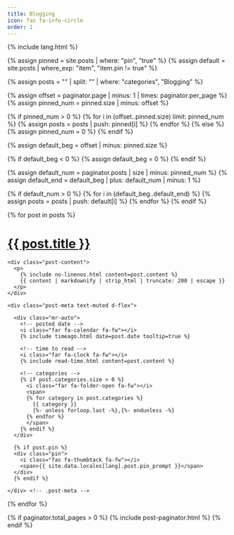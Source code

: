 ```yaml
---
title: Blogging
icon: fas fa-info-circle
order: 1
---
```

{% include lang.html %}

{% assign pinned = site.posts | where: "pin", "true" %}
{% assign default = site.posts | where_exp: "item", "item.pin != true" %}

{% assign posts = "" | split: "" | where: "categories", "Blogging" %}

<!-- Get pinned posts -->

{% assign offset = paginator.page | minus: 1 | times: paginator.per_page %}
{% assign pinned_num = pinned.size | minus: offset %}

{% if pinned_num > 0 %}
  {% for i in (offset..pinned.size) limit: pinned_num %}
    {% assign posts = posts | push: pinned[i] %}
  {% endfor %}
{% else %}
  {% assign pinned_num = 0 %}
{% endif %}


<!-- Get default posts -->

{% assign default_beg = offset | minus: pinned.size %}

{% if default_beg < 0 %}
  {% assign default_beg = 0 %}
{% endif %}

{% assign default_num = paginator.posts | size | minus: pinned_num  %}
{% assign default_end = default_beg | plus: default_num | minus: 1 %}

{% if default_num > 0 %}
  {% for i in (default_beg..default_end) %}
    {% assign posts = posts | push: default[i] %}
  {% endfor %}
{% endif %}

<div id="post-list">

{% for post in posts %}

  <div class="post-preview">
    <h1>
      <a href="{{ post.url | relative_url }}">{{ post.title }}</a>
    </h1>

    <div class="post-content">
      <p>
        {% include no-linenos.html content=post.content %}
        {{ content | markdownify | strip_html | truncate: 200 | escape }}
      </p>
    </div>

    <div class="post-meta text-muted d-flex">

      <div class="mr-auto">
        <!-- posted date -->
        <i class="far fa-calendar fa-fw"></i>
        {% include timeago.html date=post.date tooltip=true %}

        <!-- time to read -->
        <i class="far fa-clock fa-fw"></i>
        {% include read-time.html content=post.content %}

        <!-- categories -->
        {% if post.categories.size > 0 %}
          <i class="far fa-folder-open fa-fw"></i>
          <span>
          {% for category in post.categories %}
            {{ category }}
            {%- unless forloop.last -%},{%- endunless -%}
          {% endfor %}
          </span>
        {% endif %}
      </div>

      {% if post.pin %}
      <div class="pin">
        <i class="fas fa-thumbtack fa-fw"></i>
        <span>{{ site.data.locales[lang].post.pin_prompt }}</span>
      </div>
      {% endif %}

    </div> <!-- .post-meta -->

  </div> <!-- .post-review -->

{% endfor %}

</div> <!-- #post-list -->

{% if paginator.total_pages > 0 %}
  {% include post-paginator.html %}
{% endif %}

